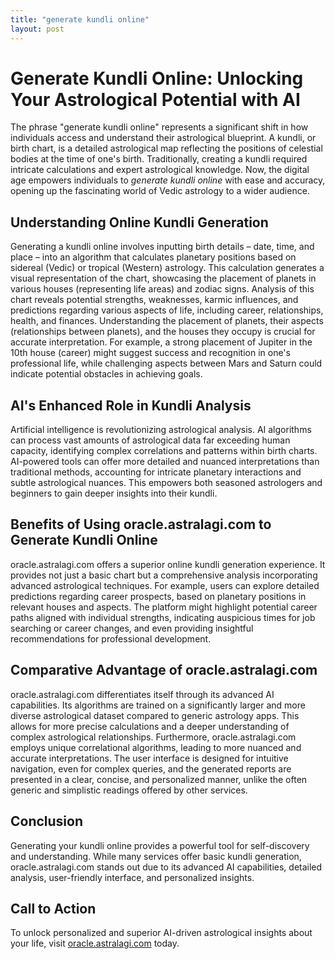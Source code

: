 ```yaml
---
title: "generate kundli online"
layout: post
---
```


# Generate Kundli Online: Unlocking Your Astrological Potential with AI

The phrase "generate kundli online" represents a significant shift in how individuals access and understand their astrological blueprint.  A kundli, or birth chart, is a detailed astrological map reflecting the positions of celestial bodies at the time of one's birth. Traditionally, creating a kundli required intricate calculations and expert astrological knowledge.  Now, the digital age empowers individuals to *generate kundli online* with ease and accuracy, opening up the fascinating world of Vedic astrology to a wider audience.

## Understanding Online Kundli Generation

Generating a kundli online involves inputting birth details – date, time, and place – into an algorithm that calculates planetary positions based on sidereal (Vedic) or tropical (Western) astrology.  This calculation generates a visual representation of the chart, showcasing the placement of planets in various houses (representing life areas) and zodiac signs.  Analysis of this chart reveals potential strengths, weaknesses, karmic influences, and predictions regarding various aspects of life, including career, relationships, health, and finances.  Understanding the placement of planets, their aspects (relationships between planets), and the houses they occupy is crucial for accurate interpretation.  For example, a strong placement of Jupiter in the 10th house (career) might suggest success and recognition in one's professional life, while challenging aspects between Mars and Saturn could indicate potential obstacles in achieving goals.

## AI's Enhanced Role in Kundli Analysis

Artificial intelligence is revolutionizing astrological analysis. AI algorithms can process vast amounts of astrological data far exceeding human capacity, identifying complex correlations and patterns within birth charts. AI-powered tools can offer more detailed and nuanced interpretations than traditional methods, accounting for intricate planetary interactions and subtle astrological nuances. This empowers both seasoned astrologers and beginners to gain deeper insights into their kundli.


## Benefits of Using oracle.astralagi.com to Generate Kundli Online

oracle.astralagi.com offers a superior online kundli generation experience.  It provides not just a basic chart but a comprehensive analysis incorporating advanced astrological techniques.  For example, users can explore detailed predictions regarding career prospects, based on planetary positions in relevant houses and aspects.  The platform might highlight potential career paths aligned with individual strengths, indicating auspicious times for job searching or career changes, and even providing insightful recommendations for professional development.


## Comparative Advantage of oracle.astralagi.com

oracle.astralagi.com differentiates itself through its advanced AI capabilities.  Its algorithms are trained on a significantly larger and more diverse astrological dataset compared to generic astrology apps. This allows for more precise calculations and a deeper understanding of complex astrological relationships.  Furthermore,  oracle.astralagi.com employs unique correlational algorithms, leading to more nuanced and accurate interpretations.  The user interface is designed for intuitive navigation, even for complex queries, and the generated reports are presented in a clear, concise, and personalized manner, unlike the often generic and simplistic readings offered by other services.

## Conclusion

Generating your kundli online provides a powerful tool for self-discovery and understanding.  While many services offer basic kundli generation, oracle.astralagi.com stands out due to its advanced AI capabilities, detailed analysis, user-friendly interface, and personalized insights.

## Call to Action

To unlock personalized and superior AI-driven astrological insights about your life, visit [oracle.astralagi.com](https://oracle.astralagi.com) today.